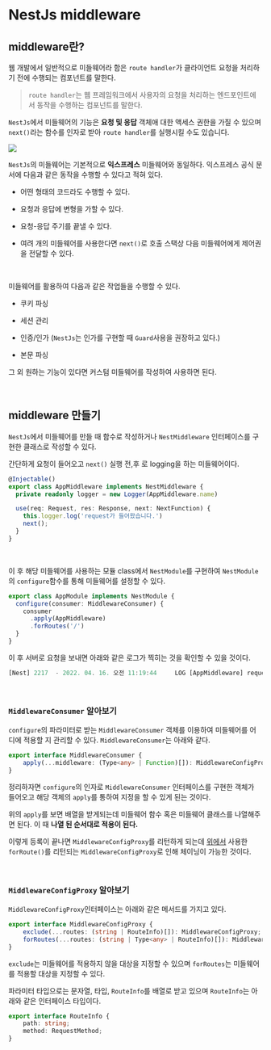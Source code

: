 NestJs middleware
===

## middleware란?

웹 개발에서 일반적으로 미들웨어라 함은 `route handler`가 클라이언트 요청을 처리하기 전에 수행되는 컴포넌트를 말한다.
> `route handler`는 웹 프레임워크에서 사용자의 요청을 처리하는 엔드포인트에서 동작을 수행하는 컴포넌트를 말한다.

`NestJs`에서 미들웨어의 기능은 **요청 및 응답** 객체애 대한 액세스 권한을 가질 수 있으며 `next()`라는 함수를 인자로 받아 `route handler`를 실행시킬 수도 있습니다. 

<img src = https://docs.nestjs.com/assets/Middlewares_1.png>

<br>

`NestJs`의 미들웨어는 기본적으로 **익스프레스** 미들웨어와 동일하다. 익스프레스 공식 문서에 다음과 같은 동작을 수행할 수 있다고 적혀 있다.

- 어떤 형태의 코드라도 수행할 수 있다.

- 요청과 응답에 변형을 가할 수 있다.

- 요청-응답 주기를 끝낼 수 있다.

- 여려 개의 미들웨어를 사용한다면 `next()`로 호출 스택상 다음 미들웨어에게 제어권을 전달할 수 있다.

<br>

미들웨어를 활용하여 다음과 같은 작업들을 수행할 수 있다.

- 쿠키 파싱

- 세션 관리

- 인증/인가 (`NestJs`는 인가를 구현할 때 `Guard`사용을 권장하고 있다.)

- 본문 파싱

그 외 원하는 기능이 있다면 커스텀 미들웨어를 작성하여 사용하면 된다.

<br>

## middleware 만들기

`NestJs`에서 미들웨어를 만들 때 함수로 작성하거나 `NestMiddleware` 인터페이스를 구현한 클래스로 작성할 수 있다.

간단하게 요청이 들어오고 `next()` 실행 전,후 로 logging을 하는 미들웨어이다.

```ts
@Injectable()
export class AppMiddleware implements NestMiddleware {
  private readonly logger = new Logger(AppMiddleware.name)

  use(req: Request, res: Response, next: NextFunction) {
    this.logger.log('request가 들어왔습니다.')
    next();
  }
}
```

<br>

이 후 해당 미들웨어를 사용하는 모듈 class에서 `NestModule`를 구현하여 `NestModule`의 `configure`함수를 통해 미들웨어를 설정할 수 있다.

```ts
export class AppModule implements NestModule {
  configure(consumer: MiddlewareConsumer) {
    consumer
      .apply(AppMiddleware)
      .forRoutes('/')
  }
}
```

이 후 서버로 요청을 보내면 아래와 같은 로그가 찍히는 것을 확인할 수 있을 것이다.

```ts
[Nest] 2217  - 2022. 04. 16. 오전 11:19:44     LOG [AppMiddleware] request가 들어왔습니다.
```

<br>

### `MiddlewareConsumer` 알아보기

`configure`의 파라미터로 받는 `MiddlewareConsumer` 객체를 이용하여 미들웨어를 어디에 적용할 지 관리할 수 있다. `MiddlewareConsumer`는 아래와 같다.

```ts
export interface MiddlewareConsumer {
    apply(...middleware: (Type<any> | Function)[]): MiddlewareConfigProxy;
}
```

정리하자면 `configure`의 인자로 `MiddlewareConsumer` 인터페이스를 구현한 객체가 들어오고 해당 객체의 `apply`를 통하여 지정을 할 수 있게 된는 것이다.

위의 `apply`를 보면 배열을 받게되는데 미들웨어 함수 혹은 미들웨어 클래스를 나열해주면 된다. 이 때 **나열 된 순서대로 적용이 된다.**

이렇게 등록이 끝나면 `MiddlewareConfigProxy`를 리턴하게 되는데 [위에서](#middleware-만들기) 사용한 `forRoute()`를 리턴되는 `MiddlewareConfigProxy`로 인해 체이닝이 가능한 것이다.

<br>

### `MiddlewareConfigProxy` 알아보기

`MiddlewareConfigProxy`인터페이스는 아래와 같은 메서드를 가지고 있다.

```ts
export interface MiddlewareConfigProxy {
    exclude(...routes: (string | RouteInfo)[]): MiddlewareConfigProxy;
    forRoutes(...routes: (string | Type<any> | RouteInfo)[]): MiddlewareConsumer;
}
```

`exclude`는 미들웨어를 적용하지 않을 대상을 지정할 수 있으며 `forRoutes`는 미들웨어를 적용할 대상을 지정할 수 있다.

파라미터 타입으로는 문자열, 타입, `RouteInfo`를 배열로 받고 있으며 `RouteInfo`는 아래와 같은 인터페이스 타입이다. 

```ts
export interface RouteInfo {
    path: string;
    method: RequestMethod;
}
```

<br>













